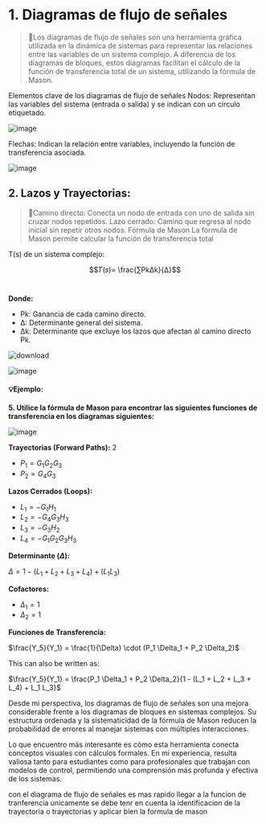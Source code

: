# 1. Diagramas de flujo de señales 
>🔑Los diagramas de flujo de señales son una herramienta gráfica utilizada en la dinámica de sistemas para representar las relaciones entre las 
variables de un sistema complejo. A diferencia de los diagramas de bloques, estos diagramas facilitan el cálculo de la función de transferencia 
total de un sistema, utilizando la fórmula de Mason.

Elementos clave de los diagramas de flujo de señales
Nodos: Representan las variables del sistema (entrada o salida) y se indican con un círculo etiquetado.

![image](https://github.com/user-attachments/assets/e223dfcf-a7e3-45eb-93f3-04abbc2fb09a)

Flechas: Indican la relación entre variables, incluyendo la función de transferencia asociada.

![image](https://github.com/user-attachments/assets/6701d779-d273-4312-b4d3-87e0b385b204)

## 2. Lazos y Trayectorias:
>🔑Camino directo: Conecta un nodo de entrada con uno de salida sin cruzar nodos repetidos.
Lazo cerrado: Camino que regresa al nodo inicial sin repetir otros nodos.
Fórmula de Mason
La fórmula de Mason permite calcular la función de transferencia total 

T(s) de un sistema complejo:

$$𝑇(𝑠)= \frac{∑PkΔk}{Δ}$$
​
​
 
**Donde:**
 - Pk: Ganancia de cada camino directo.
 - Δ: Determinante general del sistema.
 - Δk: Determinante que excluye los lazos que afectan al camino directo Pk.


![download](https://github.com/user-attachments/assets/bce56f20-e084-48c0-b485-efec54efce01)

![image](https://github.com/user-attachments/assets/79c56fc0-f263-456b-b67c-62ab68b8176f)

#### 💡Ejemplo:

**5. Utilice la fórmula de Mason para encontrar las siguientes funciones de transferencia en los diagramas siguientes:**

![image](https://github.com/user-attachments/assets/c3eeffcb-2b16-4ace-ada9-09323724e66f)

**Trayectorias (Forward Paths):** 2

* $P_1 = G_1 G_2 G_3$
* $P_2 = G_4 G_3$

**Lazos Cerrados (Loops):**

* $L_1 = -G_1 H_1$
* $L_2 = -G_4 G_3 H_3$
* $L_3 = -G_3 H_2$
* $L_4 = -G_1 G_2 G_3 H_3$

**Determinante ($\Delta$):**

$\Delta = 1 - (L_1 + L_2 + L_3 + L_4) + (L_1 L_3)$

**Cofactores:**

* $\Delta_1 = 1$
* $\Delta_2 = 1$

**Funciones de Transferencia:**

$\frac{Y_5}{Y_1} = \frac{1}{\Delta} \cdot (P_1 \Delta_1 + P_2 \Delta_2)$

This can also be written as:

$\frac{Y_5}{Y_1} = \frac{P_1 \Delta_1 + P_2 \Delta_2}{1 - (L_1 + L_2 + L_3 + L_4) + L_1 L_3}$

Desde mi perspectiva, los diagramas de flujo de señales son una mejora considerable frente a los diagramas de bloques 
en sistemas complejos. Su estructura ordenada y la sistematicidad de la fórmula de Mason reducen la probabilidad de errores 
al manejar sistemas con múltiples interacciones.

Lo que encuentro más interesante es cómo esta herramienta conecta conceptos visuales con cálculos formales. En mi experiencia,
resulta valiosa tanto para estudiantes como para profesionales que trabajan con modelos de control, permitiendo una comprensión 
más profunda y efectiva de los sistemas.

con el diagrama de flujo de señales es mas rapido llegar a la funcion de tranferencia unicamente se debe tenr en cuenta la 
identificacion de la trayectoria o trayectorias y aplicar bien la formula de mason
